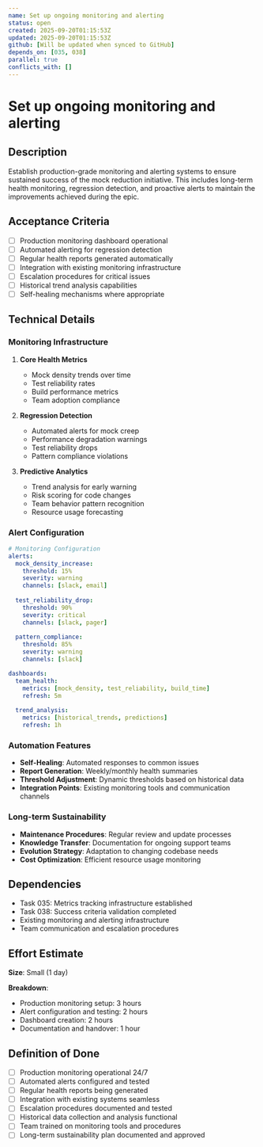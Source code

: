 ```yaml
---
name: Set up ongoing monitoring and alerting
status: open
created: 2025-09-20T01:15:53Z
updated: 2025-09-20T01:15:53Z
github: [Will be updated when synced to GitHub]
depends_on: [035, 038]
parallel: true
conflicts_with: []
---
```


# Set up ongoing monitoring and alerting

## Description

Establish production-grade monitoring and alerting systems to ensure sustained success of the mock reduction initiative. This includes long-term health monitoring, regression detection, and proactive alerts to maintain the improvements achieved during the epic.

## Acceptance Criteria

- [ ] Production monitoring dashboard operational
- [ ] Automated alerting for regression detection
- [ ] Regular health reports generated automatically
- [ ] Integration with existing monitoring infrastructure
- [ ] Escalation procedures for critical issues
- [ ] Historical trend analysis capabilities
- [ ] Self-healing mechanisms where appropriate

## Technical Details

### Monitoring Infrastructure

1. **Core Health Metrics**
   - Mock density trends over time
   - Test reliability rates
   - Build performance metrics
   - Team adoption compliance

2. **Regression Detection**
   - Automated alerts for mock creep
   - Performance degradation warnings
   - Test reliability drops
   - Pattern compliance violations

3. **Predictive Analytics**
   - Trend analysis for early warning
   - Risk scoring for code changes
   - Team behavior pattern recognition
   - Resource usage forecasting

### Alert Configuration

```yaml
# Monitoring Configuration
alerts:
  mock_density_increase:
    threshold: 15%
    severity: warning
    channels: [slack, email]
    
  test_reliability_drop:
    threshold: 90%
    severity: critical
    channels: [slack, pager]
    
  pattern_compliance:
    threshold: 85%
    severity: warning
    channels: [slack]

dashboards:
  team_health:
    metrics: [mock_density, test_reliability, build_time]
    refresh: 5m
    
  trend_analysis:
    metrics: [historical_trends, predictions]
    refresh: 1h
```

### Automation Features

- **Self-Healing**: Automated responses to common issues
- **Report Generation**: Weekly/monthly health summaries
- **Threshold Adjustment**: Dynamic thresholds based on historical data
- **Integration Points**: Existing monitoring tools and communication channels

### Long-term Sustainability

- **Maintenance Procedures**: Regular review and update processes
- **Knowledge Transfer**: Documentation for ongoing support teams
- **Evolution Strategy**: Adaptation to changing codebase needs
- **Cost Optimization**: Efficient resource usage monitoring

## Dependencies

- Task 035: Metrics tracking infrastructure established
- Task 038: Success criteria validation completed
- Existing monitoring and alerting infrastructure
- Team communication and escalation procedures

## Effort Estimate

**Size**: Small (1 day)

**Breakdown**:
- Production monitoring setup: 3 hours
- Alert configuration and testing: 2 hours
- Dashboard creation: 2 hours
- Documentation and handover: 1 hour

## Definition of Done

- [ ] Production monitoring operational 24/7
- [ ] Automated alerts configured and tested
- [ ] Regular health reports being generated
- [ ] Integration with existing systems seamless
- [ ] Escalation procedures documented and tested
- [ ] Historical data collection and analysis functional
- [ ] Team trained on monitoring tools and procedures
- [ ] Long-term sustainability plan documented and approved